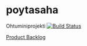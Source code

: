 # poytasaha
Ohtuminiprojekti
[![Build Status](https://travis-ci.org/surakkaj/poytasaha.svg?branch=master)](https://travis-ci.org/surakkaj/poytasaha)


<a href="https://docs.google.com/spreadsheets/d/1K0Mkf4MwOF64_sZcxFksJuwhyvnLhg5k2N6ST9JWm5U/edit?usp=sharing" > Product Backlog</a>

